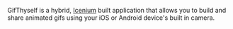 GifThyself is a hybrid, [Icenium](http://www.icenium.com/) built application that allows you to build and share animated gifs using your iOS or Android device's built in camera.
